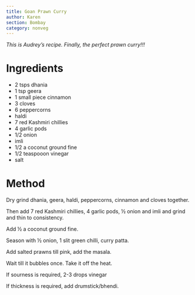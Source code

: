 ```yaml
---
title: Goan Prawn Curry
author: Karen
section: Bombay
category: nonveg
---
```

_This is Audrey’s recipe. Finally, the perfect prawn curry!!!_

# Ingredients


* 2 tsps dhania
* 1 tsp geera
* 1 small piece cinnamon
* 3 cloves
* 6 peppercorns
* haldi
* 7 red Kashmiri chillies
* 4 garlic pods
* 1/2 onion
* imli
* 1/2 a coconut ground fine
* 1/2 teaspooon vinegar
* salt

# Method

Dry grind dhania, geera, haldi, peppercorns, cinnamon and cloves together.

Then add 7 red Kashmiri chillies, 4 garlic pods, ½ onion and imli and grind and thin to consistency.

Add ½ a coconut ground fine.

Season with ½ onion, 1 slit green chilli, curry patta.

Add salted prawns till pink, add the masala.

Wait till it bubbles once. Take it off the heat.

If sourness is required, 2-3 drops vinegar

If thickness is required, add drumstick/bhendi.
